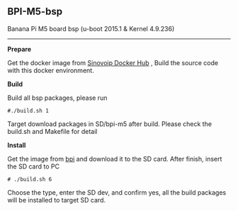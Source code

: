 ## **BPI-M5-bsp**
Banana Pi M5 board bsp (u-boot 2015.1 & Kernel 4.9.236)


----------
**Prepare**

Get the docker image from [Sinovoip Docker Hub](https://hub.docker.com/r/sinovoip/bpi-build-linux-4.4/) , Build the source code with this docker environment.

 **Build**

Build all bsp packages, please run

`#./build.sh 1`

Target download packages in SD/bpi-m5 after build. Please check the build.sh and Makefile for detail

**Install**

Get the image from [bpi](http://wiki.banana-pi.org/Banana_Pi_BPI-M5#Image_Release) and download it to the SD card. After finish, insert the SD card to PC

    # ./build.sh 6

Choose the type, enter the SD dev, and confirm yes, all the build packages will be installed to target SD card.
